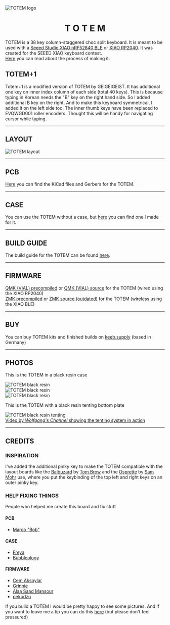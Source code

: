 <picture align="center">
  <source media="(prefers-color-scheme: dark)" srcset="/docs/images/TOTEM_logo_dark.svg">
  <source media="(prefers-color-scheme: light)" srcset="/docs/images/TOTEM_logo_bright.svg">
  <img alt="TOTEM logo" src="/docs/images/TOTEM_logo_dark.svg">
</picture>

<h1 align="center">T O T E M</h1>

TOTEM is a 38 key column-staggered choc split keyboard. It is meant to be used with a [Seeed Studio XIAO nRF52840 BLE](https://www.seeedstudio.com/Seeed-XIAO-BLE-nRF52840-p-5201.html) or [XIAO RP2040](https://www.seeedstudio.com/XIAO-RP2040-v1-0-p-5026.html).
It was created for the SEEED XIAO keyboard contest.\
[Here](https://www.hackster.io/geist/totem-a-tiny-splitkeyboard-with-splay-cb2e43) you can read about the process of making it.



## TOTEM+1
Totem+1 is a modified version of TOTEM by GEIGEIGEIST. It has additional one key on inner index column of each side (total 40 keys). This is because typing in Korean needs the "B" key on the right hand side. So I added additional B key on the right. And to make this keyboard symmetrical, I added it on the left side too. 
The inner thumb keys have been replaced to EVQWGD001 roller encoders. Thought this will be handy for navigating cursor while typing.


***

## LAYOUT

![TOTEM layout](/docs/images/TOTEM_layout.svg)

***

## PCB

[Here](/PCB/) you can find the KiCad files and Gerbers for the TOTEM.

***

## CASE

You can use the TOTEM without a case, but [here](/case/) you can find one I made for it.

***

## BUILD GUIDE

The build guide for the TOTEM can be found [here](/docs/buildguide.md).

***

## FIRMWARE

[QMK (VIAL) precompiled](/firmware/QMK/) or [QMK (VIAL) source](/firmware/QMK/VIAL_source/) for the TOTEM (wired using the XIAO RP2040)\
[ZMK precompiled](/firmware/ZMK/) or [ZMK source (outdated)](https://github.com/GEIGEIGEIST/zmk-config-totem) for the TOTEM (wireless using the XIAO BLE)

***

## BUY

You can buy TOTEM kits and finished builds on [keeb.supply](https://keeb.supply/products/geist-totem) (based in Germany)

***

## PHOTOS

This is the TOTEM in a black resin case

![TOTEM black resin](/docs/images/TOTEM_black_perspective.jpg)\
![TOTEM black resin](/docs/images/TOTEM_black_top.jpg)\
![TOTEM black resin](/docs/images/TOTEM_black_bottom.jpg)

This is the TOTEM with a black resin tenting bottom plate

![TOTEM black resin tenting](/docs/images/TOTEM_black_tenting_example.jpg)\
[Video by *Wolfgang's Channel* showing the tenting system in action](https://youtu.be/rvM2BthjEI4?si=mTJVdPeZstshnDyo)

***

## CREDITS

### INSPIRATION

I've added the additional pinky key to make the TOTEM compatible with the layout boards like the [Balbuzard](https://github.com/brow/balbuzard) by [Tom Brow](https://github.com/brow) and the [Osprette](https://github.com/smores56/osprette) by [Sam Mohr](https://github.com/smores56) use, where you put the keybinding of the top left and right keys on an outer pinky key.

### HELP FIXING THINGS

People who helped me create this board and fix stuff

#### PCB
- [Marco "Bob"](https://github.com/GroooveBob)

#### CASE
- [Freya](https://github.com/freya-irl)
- [Bubbleology](https://github.com/bubbleology)

#### FIRMWARE
- [Cem Aksoylar](https://github.com/caksoylar)
- [Grinnie](https://github.com/regicidalplutophage)
- [Alaa Saad Mansour](https://github.com/AlaaSaadAbdo)
- [pekudzu](https://github.com/pekudzu)


If you build a TOTEM I would be pretty happy to see some pictures. And if you want to leave me a tip you can do this [here](https://ko-fi.com/geigeigeist) (but please don't feel pressured)
